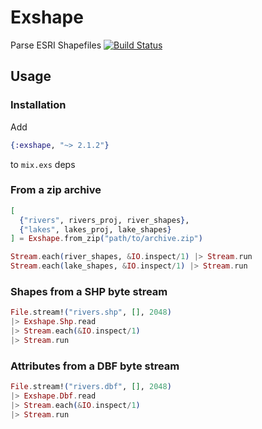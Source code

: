 # Exshape
Parse ESRI Shapefiles
[![Build Status](https://travis-ci.org/rozap/exshape.svg?branch=master)](https://travis-ci.org/rozap/exshape)



## Usage
### Installation
Add

```elixir
{:exshape, "~> 2.1.2"}
```

to `mix.exs` deps

### From a zip archive
```elixir
[
  {"rivers", rivers_proj, river_shapes},
  {"lakes", lakes_proj, lake_shapes}
] = Exshape.from_zip("path/to/archive.zip")

Stream.each(river_shapes, &IO.inspect/1) |> Stream.run
Stream.each(lake_shapes, &IO.inspect/1) |> Stream.run
```

### Shapes from a SHP byte stream
```elixir
File.stream!("rivers.shp", [], 2048)
|> Exshape.Shp.read
|> Stream.each(&IO.inspect/1)
|> Stream.run
```

### Attributes from a DBF byte stream
```elixir
File.stream!("rivers.dbf", [], 2048)
|> Exshape.Dbf.read
|> Stream.each(&IO.inspect/1)
|> Stream.run
```
